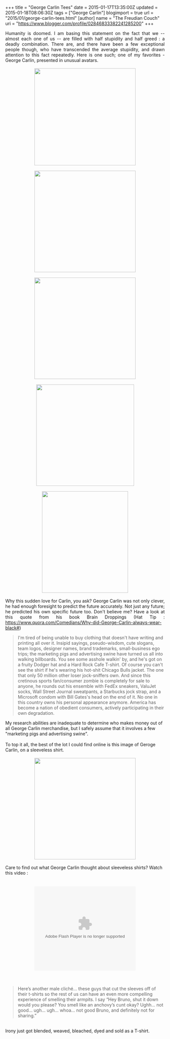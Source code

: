+++
title = "George Carlin Tees"
date = 2015-01-17T13:35:00Z
updated = 2015-01-18T08:06:30Z
tags = ["George Carlin"]
blogimport = true 
url = "2015/01/george-carlin-tees.html"
[author]
	name = "The Freudian Couch"
	uri = "https://www.blogger.com/profile/02846833382241285200"
+++

<div dir="ltr" style="text-align: left;" trbidi="on">
<div style="text-align: justify;">
Humanity is doomed. I am basing this statement on the fact that we -- almost each one of us -- are filled with half stupidity and half greed : a deadly combination. There are, and there have been a few exceptional people though, who have transcended the average stupidity, and drawn attention to this fact repeatedly. Here is one such; one of my favorites - George Carlin, presented in unusual avatars.</div>
<br>
<div class="separator" style="clear: both; text-align: center;">
<a href="https://blogger.googleusercontent.com/img/b/R29vZ2xl/AVvXsEh9RtJgrBe4ostXAL7d2OCU5j8TTt4j5zyE5jIR20OXnBNbuY1J3LqTLApXowO0fJzIYruWG3pxciJzR0zmwLPGf5OX5n8Q5tCZUCsBo-dR-RczrMJ5VzRmZ4NQUQWyIsJtVr1vZ1zmsIxv/s1600/Carlin1.jpg" imageanchor="1" style="margin-left: 1em; margin-right: 1em;"><img border="0" src="https://blogger.googleusercontent.com/img/b/R29vZ2xl/AVvXsEh9RtJgrBe4ostXAL7d2OCU5j8TTt4j5zyE5jIR20OXnBNbuY1J3LqTLApXowO0fJzIYruWG3pxciJzR0zmwLPGf5OX5n8Q5tCZUCsBo-dR-RczrMJ5VzRmZ4NQUQWyIsJtVr1vZ1zmsIxv/s1600/Carlin1.jpg" height="306" width="320"></a></div>
<br>
<div class="separator" style="clear: both; text-align: center;">
<a href="https://blogger.googleusercontent.com/img/b/R29vZ2xl/AVvXsEibhuyIB_3jE_P9zFxS8wwZ_k5E3-9l38yf8z2nYrVMPAfdwpzsrMIH4PuquuejxJpnrbOOx7g9-QU936rJAE9Kl9jkJW55VijbU9n1cV1Sq4bVQQaz2Xg1y1bQotVVffJwYbrd-qjWBwhc/s1600/Carlin4.jpg" imageanchor="1" style="margin-left: 1em; margin-right: 1em;"><img border="0" src="https://blogger.googleusercontent.com/img/b/R29vZ2xl/AVvXsEibhuyIB_3jE_P9zFxS8wwZ_k5E3-9l38yf8z2nYrVMPAfdwpzsrMIH4PuquuejxJpnrbOOx7g9-QU936rJAE9Kl9jkJW55VijbU9n1cV1Sq4bVQQaz2Xg1y1bQotVVffJwYbrd-qjWBwhc/s1600/Carlin4.jpg" height="320" width="320"></a></div>
<br>
<div class="separator" style="clear: both; text-align: center;">
<a href="https://blogger.googleusercontent.com/img/b/R29vZ2xl/AVvXsEj-yx3JQ_KLkisJM42NbYSF2AQD6aNPT027o_gFuQPC023ghFdMio68fhiZiGDz4znNhLUyF4erCjxZ-km1NB2MOI-O9YspbapoK71aWcmGuSoMZAOsSPd20x9WxBHJX4e_DVTqhIwpAapv/s1600/Carlin5.jpg" imageanchor="1" style="margin-left: 1em; margin-right: 1em;"><img border="0" src="https://blogger.googleusercontent.com/img/b/R29vZ2xl/AVvXsEj-yx3JQ_KLkisJM42NbYSF2AQD6aNPT027o_gFuQPC023ghFdMio68fhiZiGDz4znNhLUyF4erCjxZ-km1NB2MOI-O9YspbapoK71aWcmGuSoMZAOsSPd20x9WxBHJX4e_DVTqhIwpAapv/s1600/Carlin5.jpg" height="320" width="320"></a></div>
<br>
<div class="separator" style="clear: both; text-align: center;">
<a href="https://blogger.googleusercontent.com/img/b/R29vZ2xl/AVvXsEhOuH_X_E3PnHRwC3XGmt8N7PLg8Cn8O-sjyzE5NVi_exMzx9DCjnZaAxujjVFFmUo7JN-Bf76mHMDlHLuUyo1gMuVYAqlB2hyphenhyphenPSPE988XJWqfpeW-U9QERpVbeQeJ704MTf5kMxytJ27mY/s1600/carlin_planet.gif" imageanchor="1" style="margin-left: 1em; margin-right: 1em;"><img border="0" src="https://blogger.googleusercontent.com/img/b/R29vZ2xl/AVvXsEhOuH_X_E3PnHRwC3XGmt8N7PLg8Cn8O-sjyzE5NVi_exMzx9DCjnZaAxujjVFFmUo7JN-Bf76mHMDlHLuUyo1gMuVYAqlB2hyphenhyphenPSPE988XJWqfpeW-U9QERpVbeQeJ704MTf5kMxytJ27mY/s1600/carlin_planet.gif" height="320" width="309"></a></div>
<br>
<div class="separator" style="clear: both; text-align: center;">
<a href="https://blogger.googleusercontent.com/img/b/R29vZ2xl/AVvXsEi3gc_miaj16SqC_oN4wbzbIJD5Mt_977qQHb_o7jlEaJm-h2CWNc6q_0-Z9CWHjveJ95Y1PM4uOSzADvt678llHkkG9TFSV2liZtR64ZPpOTuXW6Zk6QonTt1_CqoqJDXVI3VO6yiRTloZ/s1600/george_carlin_me.jpg" imageanchor="1" style="margin-left: 1em; margin-right: 1em;"><img border="0" src="https://blogger.googleusercontent.com/img/b/R29vZ2xl/AVvXsEi3gc_miaj16SqC_oN4wbzbIJD5Mt_977qQHb_o7jlEaJm-h2CWNc6q_0-Z9CWHjveJ95Y1PM4uOSzADvt678llHkkG9TFSV2liZtR64ZPpOTuXW6Zk6QonTt1_CqoqJDXVI3VO6yiRTloZ/s1600/george_carlin_me.jpg" height="320" width="272"></a></div>
<div class="separator" style="clear: both; text-align: center;">
<br></div>
<div class="separator" style="clear: both; text-align: justify;">
Why this sudden love for Carlin, you ask? George Carlin was not only clever, he had enough foresight to predict the future accurately. Not just any future; he predicted his own specific future too. Don't believe me? Have a look at this quote from his book Brain Droppings (Hat Tip : <a href="https://www.quora.com/Comedians/Why-did-George-Carlin-always-wear-black#">https://www.quora.com/Comedians/Why-did-George-Carlin-always-wear-black#</a>)</div>
<blockquote class="tr_bq" style="clear: both; text-align: left;">
I'm tired of being unable to buy clothing that doesn't have writing and printing all over it. Insipid sayings, pseudo-wisdom, cute slogans, team logos, designer names, brand trademarks, small-business ego trips; the marketing pigs and advertising swine have turned us all into walking billboards. You see some asshole walkin' by, and he's got on a fruity Dodger hat and a Hard Rock Cafe T-shirt. Of course you can't see the shirt if he's wearing his hot-shit Chicago Bulls jacket. The one that only 50 million other loser jock-sniffers own. And since this cretinous sports fan/consumer zombie is completely for sale to anyone, he rounds out his ensemble with FedEx sneakers, ValuJet socks, Wall Street Journal sweatpants, a Starbucks jock strap, and a Microsoft condom with Bill Gates's head on the end of it. No one in this country owns his personal appearance anymore. America has become a nation of obedient consumers, actively participating in their own degradation.</blockquote>
My research abilities are inadequate to determine who makes money out of all George Carlin merchandise, but I safely assume that it involves a few "marketing pigs and advertising swine".<br>
<br>
To top it all, the best of the lot I could find online is this image of Geroge Carlin, on a sleeveless shirt.<br>
<br>
<div class="separator" style="clear: both; text-align: center;">
<a href="https://blogger.googleusercontent.com/img/b/R29vZ2xl/AVvXsEi7KAvADqnTjn8vQV6ik4gZpq0scWcDJqoZ5F2SIwK7pFIkU1uoyVoYDHWD6bTACMFM711VAMxt-VFX_DdyPOQdL45CFjxUVk7UtrqZAkCdFUssHJ-1PVSGcoVIhDb52qMqA5DbiGeRnpTs/s1600/Carlin6.jpg" imageanchor="1" style="margin-left: 1em; margin-right: 1em;"><img border="0" src="https://blogger.googleusercontent.com/img/b/R29vZ2xl/AVvXsEi7KAvADqnTjn8vQV6ik4gZpq0scWcDJqoZ5F2SIwK7pFIkU1uoyVoYDHWD6bTACMFM711VAMxt-VFX_DdyPOQdL45CFjxUVk7UtrqZAkCdFUssHJ-1PVSGcoVIhDb52qMqA5DbiGeRnpTs/s1600/Carlin6.jpg" height="320" width="320"></a></div>
<br>
Care to find out what George Carlin thought about sleeveless shirts? Watch this video :<br>
&nbsp;<span id="goog_1194343027"></span><span id="goog_1194343028"></span> <br>
<div dir="ltr" style="text-align: left;" trbidi="on">
<div class="separator" style="clear: both; text-align: center;">
<br><object width="320" height="266" class="BLOGGER-youtube-video" classid="clsid:D27CDB6E-AE6D-11cf-96B8-444553540000" codebase="http://download.macromedia.com/pub/shockwave/cabs/flash/swflash.cab#version=6,0,40,0" data-thumbnail-src="https://ytimg.googleusercontent.com/vi/KQbC6Pg73vk/0.jpg"><param name="movie" value="https://youtube.googleapis.com/v/KQbC6Pg73vk&amp;source=uds"><param name="bgcolor" value="#FFFFFF"><param name="allowFullScreen" value="true"><embed width="320" height="266" src="https://youtube.googleapis.com/v/KQbC6Pg73vk&amp;source=uds" type="application/x-shockwave-flash" allowfullscreen="true"></object></div>
<br></div>
<div dir="ltr" style="text-align: left;" trbidi="on">
<br></div>
<div dir="ltr" style="text-align: left;" trbidi="on">
<blockquote class="tr_bq">
<span style="-webkit-text-size-adjust: auto; background-color: rgba(255, 255, 255, 0);">Here’s another male cliché... these guys that cut the sleeves off of their t-shirts so the rest of us can have an even more compelling experience of smelling their armpits. I say “Hey Bruno, shut it down would you please? You smell like an anchovy’s cunt okay? Ughh... not good... ugh... ugh... whoa... not good Bruno, and definitely not for sharing.”</span></blockquote>
<br>
Irony just got blended, weaved, bleached, dyed and sold as a T-shirt.</div>
</div>

